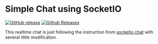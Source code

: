 # Simple Chat using SocketIO
    
[![GitHub release](https://img.shields.io/github/release/qubyte/rubidium.svg?style=flat-square)]()
[![Github Releases](https://img.shields.io/github/downloads/atom/atom/latest/total.svg?style=flat-square)]()
    
This realtime chat is just following the instruction from [socketio chat](http://socket.io/get-started/chat/)
with several little modification.
